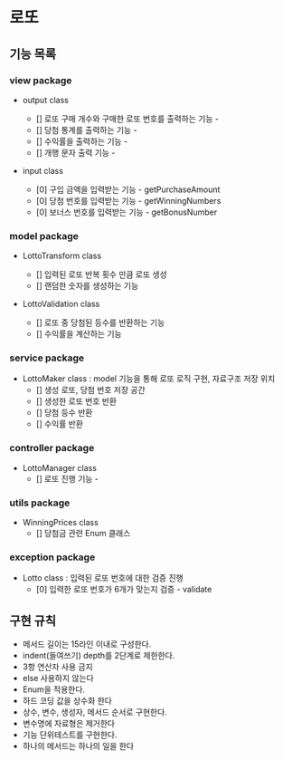 # 로또

## 기능 목록

### view package
- output class
    + [] 로또 구매 개수와 구매한 로또 번호를 출력하는 기능 - 
    + [] 당첨 통계를 출력하는 기능 -
    + [] 수익률을 출력하는 기능 - 
    + [] 개행 문자 출력 기능 -

- input class
    + [0] 구입 금액을 입력받는 기능 - getPurchaseAmount
    + [0] 당첨 번호를 입력받는 기능 - getWinningNumbers
    + [0] 보너스 번호를 입력받는 기능 - getBonusNumber

### model package
- LottoTransform class
    + [] 입력된 로또 반복 횟수 만큼 로또 생성 
    + [] 랜덤한 숫자를 생성하는 기능 


- LottoValidation class
    + [] 로또 중 당첨된 등수를 반환하는 기능 
    + [] 수익률을 계산하는 기능 

### service package
- LottoMaker class : model 기능을 통해 로또 로직 구현, 자료구조 저장 위치
    + [] 생성 로또, 당첨 번호 저장 공간
    + [] 생성한 로또 번호 반환 
    + [] 당첨 등수 반환 
    + [] 수익률 반환 

### controller package
- LottoManager class
    + [] 로또 진행 기능 - 

### utils package
- WinningPrices class
    + [] 당첨금 관련 Enum 클래스

### exception package
- Lotto class : 입력된 로또 번호에 대한 검증 진행
    + [0]  입력한 로또 번호가 6개가 맞는지 검증 - validate



## 구현 규칙
- 메서드 길이는 15라인 이내로 구성한다.
- indent(들여쓰기) depth를 2단계로 제한한다.
- 3항 연산자 사용 금지
- else 사용하지 않는다
- Enum을 적용한다.
- 하드 코딩 값을 상수화 한다
- 상수, 변수, 생성자, 메서드 순서로 구현한다.
- 변수명에 자료형은 제거한다
- 기능 단위테스트를 구현한다.
- 하나의 메서드는 하나의 일을 한다
